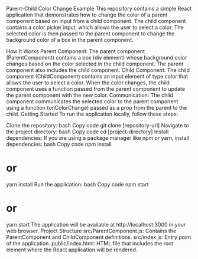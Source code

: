 Parent-Child Color Change Example
This repository contains a simple React application that demonstrates how to change the color of a parent component based on input from a child component. The child component contains a color picker input, which allows the user to select a color. The selected color is then passed to the parent component to change the background color of a box in the parent component.

How It Works
Parent Component: The parent component (ParentComponent) contains a box (div element) whose background color changes based on the color selected in the child component. The parent component also includes the child component.
Child Component: The child component (ChildComponent) contains an input element of type color that allows the user to select a color. When the color changes, the child component uses a function passed from the parent component to update the parent component with the new color.
Communication: The child component communicates the selected color to the parent component using a function (onColorChange) passed as a prop from the parent to the child.
Getting Started
To run the application locally, follow these steps:

Clone the repository:
bash
Copy code
git clone [repository-url]
Navigate to the project directory:
bash
Copy code
cd [project-directory]
Install dependencies:
If you are using a package manager like npm or yarn, install dependencies:
bash
Copy code
npm install
# or
yarn install
Run the application:
bash
Copy code
npm start
# or
yarn start
The application will be available at http://localhost:3000 in your web browser.
Project Structure
src/ParentComponent.js: Contains the ParentComponent and ChildComponent definitions.
src/index.js: Entry point of the application.
public/index.html: HTML file that includes the root element where the React application will be rendered.
